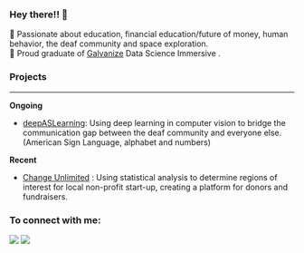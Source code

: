 ### Hey there!! 👋

🔭 Passionate about education, financial education/future of money, human behavior, the deaf community and space exploration. <br>
🌱 Proud graduate of [Galvanize](https://www.galvanize.com) Data Science Immersive . 
<br>
### Projects
----
**Ongoing**
* [deepASLearning](https://github.com/lesro/The-ASL-project): Using deep learning in computer vision to bridge the communication gap between the deaf community and everyone else. (American Sign Language, alphabet and numbers)<br>

**Recent**
* [Change Unlimited](https://github.com/lesro/change_unlimited) : Using statistical analysis to determine regions of interest for local non-profit start-up, creating a platform for donors and fundraisers.
<!--
**lesro/lesro** is a ✨ _special_ ✨ repository because its `README.md` (this file) appears on your GitHub profile.

Here are some ideas to get you started:

- 🔭 I’m currently working on ...
-  I’m currently learning ...
- 👯 I’m looking to collaborate on ...
-  I’m looking for help with ...
- 💬 Ask me about ...
- 📫 How to reach me: ...
- 😄 Pronouns: ...
- ⚡ Fun fact: ...
-->
### To connect with me:
[<img src="https://img.shields.io/badge/linkedin-%230077B5.svg?&style=for-the-badge&logo=linkedin&logoColor=white" />](https://www.linkedin.com/in/lesro)
[<img src="https://img.shields.io/badge/twitter-%231DA1F2.svg?&style=for-the-badge&logo=twitter&logoColor=white" />](https://twitter.com/lesroco)
